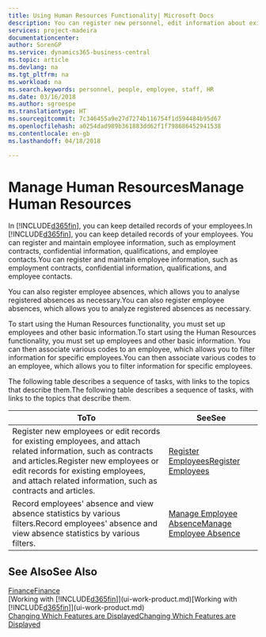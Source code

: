 ```yaml
---
title: Using Human Resources Functionality| Microsoft Docs
description: You can register new personnel, edit information about existing staff, and record and analyse absence.
services: project-madeira
documentationcenter: 
author: SorenGP
ms.service: dynamics365-business-central
ms.topic: article
ms.devlang: na
ms.tgt_pltfrm: na
ms.workload: na
ms.search.keywords: personnel, people, employee, staff, HR
ms.date: 03/16/2018
ms.author: sgroespe
ms.translationtype: HT
ms.sourcegitcommit: 7c346455a9e27d7274b116754f1d594484b95d67
ms.openlocfilehash: a0254dad989b361883dd62f1f798686452941538
ms.contentlocale: en-gb
ms.lasthandoff: 04/18/2018

---
```

# <a name="manage-human-resources"></a><span data-ttu-id="08186-103">Manage Human Resources</span><span class="sxs-lookup"><span data-stu-id="08186-103">Manage Human Resources</span></span>
<span data-ttu-id="08186-104">In [!INCLUDE[d365fin](includes/d365fin_md.md)], you can keep detailed records of your employees.</span><span class="sxs-lookup"><span data-stu-id="08186-104">In [!INCLUDE[d365fin](includes/d365fin_md.md)], you can keep detailed records of your employees.</span></span> <span data-ttu-id="08186-105">You can register and maintain employee information, such as employment contracts, confidential information, qualifications, and employee contacts.</span><span class="sxs-lookup"><span data-stu-id="08186-105">You can register and maintain employee information, such as employment contracts, confidential information, qualifications, and employee contacts.</span></span>

<span data-ttu-id="08186-106">You can also register employee absences, which allows you to analyse registered absences as necessary.</span><span class="sxs-lookup"><span data-stu-id="08186-106">You can also register employee absences, which allows you to analyze registered absences as necessary.</span></span>

<span data-ttu-id="08186-107">To start using the Human Resources functionality, you must set up employees and other basic information.</span><span class="sxs-lookup"><span data-stu-id="08186-107">To start using the Human Resources functionality, you must set up employees and other basic information.</span></span> <span data-ttu-id="08186-108">You can then associate various codes to an employee, which allows you to filter information for specific employees.</span><span class="sxs-lookup"><span data-stu-id="08186-108">You can then associate various codes to an employee, which allows you to filter information for specific employees.</span></span>

<span data-ttu-id="08186-109">The following table describes a sequence of tasks, with links to the topics that describe them.</span><span class="sxs-lookup"><span data-stu-id="08186-109">The following table describes a sequence of tasks, with links to the topics that describe them.</span></span>

| <span data-ttu-id="08186-110">To</span><span class="sxs-lookup"><span data-stu-id="08186-110">To</span></span> | <span data-ttu-id="08186-111">See</span><span class="sxs-lookup"><span data-stu-id="08186-111">See</span></span> |
| --- | --- |
| <span data-ttu-id="08186-112">Register new employees or edit records for existing employees, and attach related information, such as contracts and articles.</span><span class="sxs-lookup"><span data-stu-id="08186-112">Register new employees or edit records for existing employees, and attach related information, such as contracts and articles.</span></span> |[<span data-ttu-id="08186-113">Register Employees</span><span class="sxs-lookup"><span data-stu-id="08186-113">Register Employees</span></span>](hr-how-register-employees.md) |
| <span data-ttu-id="08186-114">Record employees' absence and view absence statistics by various filters.</span><span class="sxs-lookup"><span data-stu-id="08186-114">Record employees' absence and view absence statistics by various filters.</span></span> |[<span data-ttu-id="08186-115">Manage Employee Absence</span><span class="sxs-lookup"><span data-stu-id="08186-115">Manage Employee Absence</span></span>](hr-how-manage-absence.md) |

## <a name="see-also"></a><span data-ttu-id="08186-116">See Also</span><span class="sxs-lookup"><span data-stu-id="08186-116">See Also</span></span>
[<span data-ttu-id="08186-117">Finance</span><span class="sxs-lookup"><span data-stu-id="08186-117">Finance</span></span>](finance.md)  
<span data-ttu-id="08186-118">[Working with [!INCLUDE[d365fin](includes/d365fin_md.md)]](ui-work-product.md)</span><span class="sxs-lookup"><span data-stu-id="08186-118">[Working with [!INCLUDE[d365fin](includes/d365fin_md.md)]](ui-work-product.md)</span></span>  
[<span data-ttu-id="08186-119">Changing Which Features are Displayed</span><span class="sxs-lookup"><span data-stu-id="08186-119">Changing Which Features are Displayed</span></span>](ui-experiences.md)        

